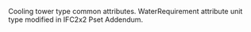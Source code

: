 Cooling tower type common attributes.
WaterRequirement attribute unit type modified in IFC2x2 Pset Addendum.
